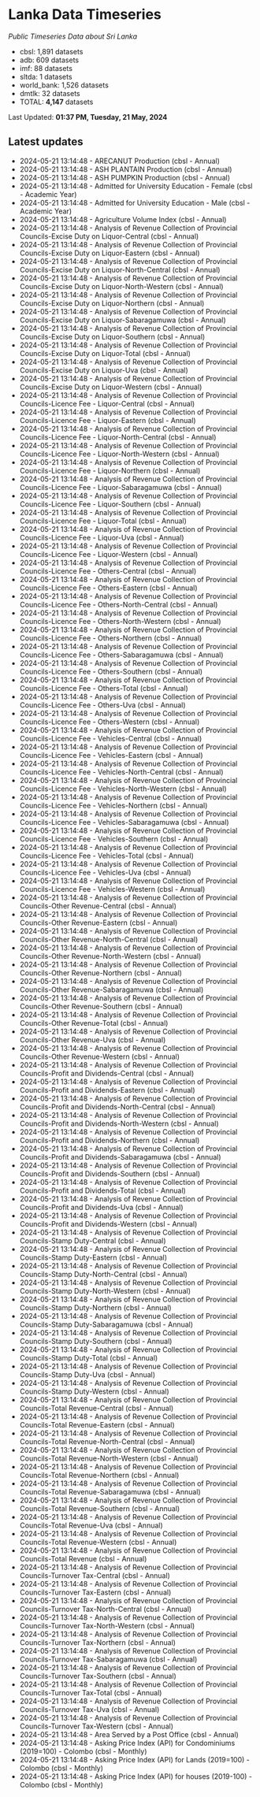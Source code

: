 # Lanka Data Timeseries
*Public Timeseries Data about Sri Lanka*

* cbsl: 1,891 datasets
* adb: 609 datasets
* imf: 88 datasets
* sltda: 1 datasets
* world_bank: 1,526 datasets
* dmtlk: 32 datasets
* TOTAL: **4,147** datasets

Last Updated: **01:37 PM, Tuesday, 21 May, 2024**

## Latest updates

* 2024-05-21 13:14:48 - ARECANUT Production (cbsl - Annual)
* 2024-05-21 13:14:48 - ASH PLANTAIN Production (cbsl - Annual)
* 2024-05-21 13:14:48 - ASH PUMPKIN Production (cbsl - Annual)
* 2024-05-21 13:14:48 - Admitted for University Education - Female (cbsl - Academic Year)
* 2024-05-21 13:14:48 - Admitted for University Education - Male (cbsl - Academic Year)
* 2024-05-21 13:14:48 - Agriculture Volume Index (cbsl - Annual)
* 2024-05-21 13:14:48 - Analysis of Revenue Collection of Provincial Councils-Excise Duty on Liquor-Central (cbsl - Annual)
* 2024-05-21 13:14:48 - Analysis of Revenue Collection of Provincial Councils-Excise Duty on Liquor-Eastern (cbsl - Annual)
* 2024-05-21 13:14:48 - Analysis of Revenue Collection of Provincial Councils-Excise Duty on Liquor-North-Central (cbsl - Annual)
* 2024-05-21 13:14:48 - Analysis of Revenue Collection of Provincial Councils-Excise Duty on Liquor-North-Western (cbsl - Annual)
* 2024-05-21 13:14:48 - Analysis of Revenue Collection of Provincial Councils-Excise Duty on Liquor-Northern (cbsl - Annual)
* 2024-05-21 13:14:48 - Analysis of Revenue Collection of Provincial Councils-Excise Duty on Liquor-Sabaragamuwa (cbsl - Annual)
* 2024-05-21 13:14:48 - Analysis of Revenue Collection of Provincial Councils-Excise Duty on Liquor-Southern (cbsl - Annual)
* 2024-05-21 13:14:48 - Analysis of Revenue Collection of Provincial Councils-Excise Duty on Liquor-Total (cbsl - Annual)
* 2024-05-21 13:14:48 - Analysis of Revenue Collection of Provincial Councils-Excise Duty on Liquor-Uva (cbsl - Annual)
* 2024-05-21 13:14:48 - Analysis of Revenue Collection of Provincial Councils-Excise Duty on Liquor-Western (cbsl - Annual)
* 2024-05-21 13:14:48 - Analysis of Revenue Collection of Provincial Councils-Licence Fee - Liquor-Central (cbsl - Annual)
* 2024-05-21 13:14:48 - Analysis of Revenue Collection of Provincial Councils-Licence Fee - Liquor-Eastern (cbsl - Annual)
* 2024-05-21 13:14:48 - Analysis of Revenue Collection of Provincial Councils-Licence Fee - Liquor-North-Central (cbsl - Annual)
* 2024-05-21 13:14:48 - Analysis of Revenue Collection of Provincial Councils-Licence Fee - Liquor-North-Western (cbsl - Annual)
* 2024-05-21 13:14:48 - Analysis of Revenue Collection of Provincial Councils-Licence Fee - Liquor-Northern (cbsl - Annual)
* 2024-05-21 13:14:48 - Analysis of Revenue Collection of Provincial Councils-Licence Fee - Liquor-Sabaragamuwa (cbsl - Annual)
* 2024-05-21 13:14:48 - Analysis of Revenue Collection of Provincial Councils-Licence Fee - Liquor-Southern (cbsl - Annual)
* 2024-05-21 13:14:48 - Analysis of Revenue Collection of Provincial Councils-Licence Fee - Liquor-Total (cbsl - Annual)
* 2024-05-21 13:14:48 - Analysis of Revenue Collection of Provincial Councils-Licence Fee - Liquor-Uva (cbsl - Annual)
* 2024-05-21 13:14:48 - Analysis of Revenue Collection of Provincial Councils-Licence Fee - Liquor-Western (cbsl - Annual)
* 2024-05-21 13:14:48 - Analysis of Revenue Collection of Provincial Councils-Licence Fee - Others-Central (cbsl - Annual)
* 2024-05-21 13:14:48 - Analysis of Revenue Collection of Provincial Councils-Licence Fee - Others-Eastern (cbsl - Annual)
* 2024-05-21 13:14:48 - Analysis of Revenue Collection of Provincial Councils-Licence Fee - Others-North-Central (cbsl - Annual)
* 2024-05-21 13:14:48 - Analysis of Revenue Collection of Provincial Councils-Licence Fee - Others-North-Western (cbsl - Annual)
* 2024-05-21 13:14:48 - Analysis of Revenue Collection of Provincial Councils-Licence Fee - Others-Northern (cbsl - Annual)
* 2024-05-21 13:14:48 - Analysis of Revenue Collection of Provincial Councils-Licence Fee - Others-Sabaragamuwa (cbsl - Annual)
* 2024-05-21 13:14:48 - Analysis of Revenue Collection of Provincial Councils-Licence Fee - Others-Southern (cbsl - Annual)
* 2024-05-21 13:14:48 - Analysis of Revenue Collection of Provincial Councils-Licence Fee - Others-Total (cbsl - Annual)
* 2024-05-21 13:14:48 - Analysis of Revenue Collection of Provincial Councils-Licence Fee - Others-Uva (cbsl - Annual)
* 2024-05-21 13:14:48 - Analysis of Revenue Collection of Provincial Councils-Licence Fee - Others-Western (cbsl - Annual)
* 2024-05-21 13:14:48 - Analysis of Revenue Collection of Provincial Councils-Licence Fee - Vehicles-Central (cbsl - Annual)
* 2024-05-21 13:14:48 - Analysis of Revenue Collection of Provincial Councils-Licence Fee - Vehicles-Eastern (cbsl - Annual)
* 2024-05-21 13:14:48 - Analysis of Revenue Collection of Provincial Councils-Licence Fee - Vehicles-North-Central (cbsl - Annual)
* 2024-05-21 13:14:48 - Analysis of Revenue Collection of Provincial Councils-Licence Fee - Vehicles-North-Western (cbsl - Annual)
* 2024-05-21 13:14:48 - Analysis of Revenue Collection of Provincial Councils-Licence Fee - Vehicles-Northern (cbsl - Annual)
* 2024-05-21 13:14:48 - Analysis of Revenue Collection of Provincial Councils-Licence Fee - Vehicles-Sabaragamuwa (cbsl - Annual)
* 2024-05-21 13:14:48 - Analysis of Revenue Collection of Provincial Councils-Licence Fee - Vehicles-Southern (cbsl - Annual)
* 2024-05-21 13:14:48 - Analysis of Revenue Collection of Provincial Councils-Licence Fee - Vehicles-Total (cbsl - Annual)
* 2024-05-21 13:14:48 - Analysis of Revenue Collection of Provincial Councils-Licence Fee - Vehicles-Uva (cbsl - Annual)
* 2024-05-21 13:14:48 - Analysis of Revenue Collection of Provincial Councils-Licence Fee - Vehicles-Western (cbsl - Annual)
* 2024-05-21 13:14:48 - Analysis of Revenue Collection of Provincial Councils-Other Revenue-Central (cbsl - Annual)
* 2024-05-21 13:14:48 - Analysis of Revenue Collection of Provincial Councils-Other Revenue-Eastern (cbsl - Annual)
* 2024-05-21 13:14:48 - Analysis of Revenue Collection of Provincial Councils-Other Revenue-North-Central (cbsl - Annual)
* 2024-05-21 13:14:48 - Analysis of Revenue Collection of Provincial Councils-Other Revenue-North-Western (cbsl - Annual)
* 2024-05-21 13:14:48 - Analysis of Revenue Collection of Provincial Councils-Other Revenue-Northern (cbsl - Annual)
* 2024-05-21 13:14:48 - Analysis of Revenue Collection of Provincial Councils-Other Revenue-Sabaragamuwa (cbsl - Annual)
* 2024-05-21 13:14:48 - Analysis of Revenue Collection of Provincial Councils-Other Revenue-Southern (cbsl - Annual)
* 2024-05-21 13:14:48 - Analysis of Revenue Collection of Provincial Councils-Other Revenue-Total (cbsl - Annual)
* 2024-05-21 13:14:48 - Analysis of Revenue Collection of Provincial Councils-Other Revenue-Uva (cbsl - Annual)
* 2024-05-21 13:14:48 - Analysis of Revenue Collection of Provincial Councils-Other Revenue-Western (cbsl - Annual)
* 2024-05-21 13:14:48 - Analysis of Revenue Collection of Provincial Councils-Profit and Dividends-Central (cbsl - Annual)
* 2024-05-21 13:14:48 - Analysis of Revenue Collection of Provincial Councils-Profit and Dividends-Eastern (cbsl - Annual)
* 2024-05-21 13:14:48 - Analysis of Revenue Collection of Provincial Councils-Profit and Dividends-North-Central (cbsl - Annual)
* 2024-05-21 13:14:48 - Analysis of Revenue Collection of Provincial Councils-Profit and Dividends-North-Western (cbsl - Annual)
* 2024-05-21 13:14:48 - Analysis of Revenue Collection of Provincial Councils-Profit and Dividends-Northern (cbsl - Annual)
* 2024-05-21 13:14:48 - Analysis of Revenue Collection of Provincial Councils-Profit and Dividends-Sabaragamuwa (cbsl - Annual)
* 2024-05-21 13:14:48 - Analysis of Revenue Collection of Provincial Councils-Profit and Dividends-Southern (cbsl - Annual)
* 2024-05-21 13:14:48 - Analysis of Revenue Collection of Provincial Councils-Profit and Dividends-Total (cbsl - Annual)
* 2024-05-21 13:14:48 - Analysis of Revenue Collection of Provincial Councils-Profit and Dividends-Uva (cbsl - Annual)
* 2024-05-21 13:14:48 - Analysis of Revenue Collection of Provincial Councils-Profit and Dividends-Western (cbsl - Annual)
* 2024-05-21 13:14:48 - Analysis of Revenue Collection of Provincial Councils-Stamp Duty-Central (cbsl - Annual)
* 2024-05-21 13:14:48 - Analysis of Revenue Collection of Provincial Councils-Stamp Duty-Eastern (cbsl - Annual)
* 2024-05-21 13:14:48 - Analysis of Revenue Collection of Provincial Councils-Stamp Duty-North-Central (cbsl - Annual)
* 2024-05-21 13:14:48 - Analysis of Revenue Collection of Provincial Councils-Stamp Duty-North-Western (cbsl - Annual)
* 2024-05-21 13:14:48 - Analysis of Revenue Collection of Provincial Councils-Stamp Duty-Northern (cbsl - Annual)
* 2024-05-21 13:14:48 - Analysis of Revenue Collection of Provincial Councils-Stamp Duty-Sabaragamuwa (cbsl - Annual)
* 2024-05-21 13:14:48 - Analysis of Revenue Collection of Provincial Councils-Stamp Duty-Southern (cbsl - Annual)
* 2024-05-21 13:14:48 - Analysis of Revenue Collection of Provincial Councils-Stamp Duty-Total (cbsl - Annual)
* 2024-05-21 13:14:48 - Analysis of Revenue Collection of Provincial Councils-Stamp Duty-Uva (cbsl - Annual)
* 2024-05-21 13:14:48 - Analysis of Revenue Collection of Provincial Councils-Stamp Duty-Western (cbsl - Annual)
* 2024-05-21 13:14:48 - Analysis of Revenue Collection of Provincial Councils-Total Revenue-Central (cbsl - Annual)
* 2024-05-21 13:14:48 - Analysis of Revenue Collection of Provincial Councils-Total Revenue-Eastern (cbsl - Annual)
* 2024-05-21 13:14:48 - Analysis of Revenue Collection of Provincial Councils-Total Revenue-North-Central (cbsl - Annual)
* 2024-05-21 13:14:48 - Analysis of Revenue Collection of Provincial Councils-Total Revenue-North-Western (cbsl - Annual)
* 2024-05-21 13:14:48 - Analysis of Revenue Collection of Provincial Councils-Total Revenue-Northern (cbsl - Annual)
* 2024-05-21 13:14:48 - Analysis of Revenue Collection of Provincial Councils-Total Revenue-Sabaragamuwa (cbsl - Annual)
* 2024-05-21 13:14:48 - Analysis of Revenue Collection of Provincial Councils-Total Revenue-Southern (cbsl - Annual)
* 2024-05-21 13:14:48 - Analysis of Revenue Collection of Provincial Councils-Total Revenue-Uva (cbsl - Annual)
* 2024-05-21 13:14:48 - Analysis of Revenue Collection of Provincial Councils-Total Revenue-Western (cbsl - Annual)
* 2024-05-21 13:14:48 - Analysis of Revenue Collection of Provincial Councils-Total Revenue (cbsl - Annual)
* 2024-05-21 13:14:48 - Analysis of Revenue Collection of Provincial Councils-Turnover Tax-Central (cbsl - Annual)
* 2024-05-21 13:14:48 - Analysis of Revenue Collection of Provincial Councils-Turnover Tax-Eastern (cbsl - Annual)
* 2024-05-21 13:14:48 - Analysis of Revenue Collection of Provincial Councils-Turnover Tax-North-Central (cbsl - Annual)
* 2024-05-21 13:14:48 - Analysis of Revenue Collection of Provincial Councils-Turnover Tax-North-Western (cbsl - Annual)
* 2024-05-21 13:14:48 - Analysis of Revenue Collection of Provincial Councils-Turnover Tax-Northern (cbsl - Annual)
* 2024-05-21 13:14:48 - Analysis of Revenue Collection of Provincial Councils-Turnover Tax-Sabaragamuwa (cbsl - Annual)
* 2024-05-21 13:14:48 - Analysis of Revenue Collection of Provincial Councils-Turnover Tax-Southern (cbsl - Annual)
* 2024-05-21 13:14:48 - Analysis of Revenue Collection of Provincial Councils-Turnover Tax-Total (cbsl - Annual)
* 2024-05-21 13:14:48 - Analysis of Revenue Collection of Provincial Councils-Turnover Tax-Uva (cbsl - Annual)
* 2024-05-21 13:14:48 - Analysis of Revenue Collection of Provincial Councils-Turnover Tax-Western (cbsl - Annual)
* 2024-05-21 13:14:48 - Area Served by a Post Office (cbsl - Annual)
* 2024-05-21 13:14:48 - Asking Price Index (API) for Condominiums (2019=100) - Colombo (cbsl - Monthly)
* 2024-05-21 13:14:48 - Asking Price Index (API) for Lands (2019=100) - Colombo (cbsl - Monthly)
* 2024-05-21 13:14:48 - Asking Price Index (API) for houses (2019-100) - Colombo (cbsl - Monthly)